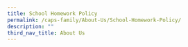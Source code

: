 ```yaml
---
title: School Homework Policy
permalink: /caps-family/About-Us/School-Homework-Policy/
description: ""
third_nav_title: About Us
---
```

